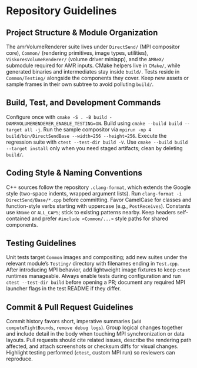 # Repository Guidelines

## Project Structure & Module Organization
The amrVolumeRenderer suite lives under `DirectSend/` (MPI compositor core), `Common/` (rendering primitives, image types, utilities), `ViskoresVolumeRenderer/` (volume driver miniapp), and the `AMReX/` submodule required for AMR inputs. CMake helpers live in `CMake/`, while generated binaries and intermediates stay inside `build/`. Tests reside in `Common/Testing/` alongside the components they cover. Keep new assets or sample frames in their own subtree to avoid polluting `build/`.

## Build, Test, and Development Commands
Configure once with `cmake -S . -B build -DAMRVOLUMERENDERER_ENABLE_TESTING=ON`. Build using `cmake --build build --target all -j`. Run the sample compositor via `mpirun -np 4 build/bin/DirectSendBase --width=256 --height=256`. Execute the regression suite with `ctest --test-dir build -V`. Use `cmake --build build --target install` only when you need staged artifacts; clean by deleting `build/`.

## Coding Style & Naming Conventions
C++ sources follow the repository `.clang-format`, which extends the Google style (two-space indents, wrapped argument lists). Run `clang-format -i DirectSend/Base/*.cpp` before committing. Favor CamelCase for classes and function-style verbs starting with uppercase (e.g., `PostReceives`). Constants use `kName` or `ALL_CAPS`; stick to existing patterns nearby. Keep headers self-contained and prefer `#include <Common/...>` style paths for shared components.

## Testing Guidelines
Unit tests target `Common` images and compositing; add new suites under the relevant module’s `Testing/` directory with filenames ending in `Test.cpp`. After introducing MPI behavior, add lightweight image fixtures to keep `ctest` runtimes manageable. Always enable tests during configuration and run `ctest --test-dir build` before opening a PR; document any required MPI launcher flags in the test README if they differ.

## Commit & Pull Request Guidelines
Commit history favors short, imperative summaries (`add computeTightBounds`, `remove debug logs`). Group logical changes together and include detail in the body when touching MPI synchronization or data layouts. Pull requests should cite related issues, describe the rendering path affected, and attach screenshots or checksum diffs for visual changes. Highlight testing performed (`ctest`, custom MPI run) so reviewers can reproduce.
